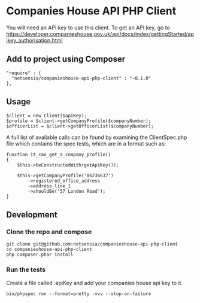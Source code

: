 # Companies House API PHP Client

You will need an API key to use this client. To get an API key, go to https://developer.companieshouse.gov.uk/api/docs/index/gettingStarted/apikey_authorisation.html

Add to project using Composer
-----------------------------

    "require" : {
      "netsensia/companieshouse-api-php-client" : "~0.1.0"
    },
    
Usage
-----

    $client = new Client($apiKey);
    $profile = $client->getCompanyProfile($companyNumber);
    $officerList = $client->getOfficerList($companyNumber);

A full list of available calls can be found by examining the ClientSpec.php file which contains the spec tests, which are in a format such as:

    function it_can_get_a_company_profile()
    {
        $this->beConstructedWith(getApiKey());
        
        $this->getCompanyProfile('06236637')
            ->registered_office_address
            ->address_line_1
            ->shouldBe('57 London Road');
    }

Development
-----------

### Clone the repo and compose

    git clone git@github.com:netsensia/companieshouse-api-php-client
    cd companieshouse-api-php-client
    php composer.phar install

### Run the tests

Create a file called .apiKey and add your companies house api key to it.

    bin/phpspec run --format=pretty -vvv --stop-on-failure